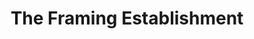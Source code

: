 ---
title: "The Framing Establishment"
url: /south-jordan/the-framing-establishment/
shop: frame
---